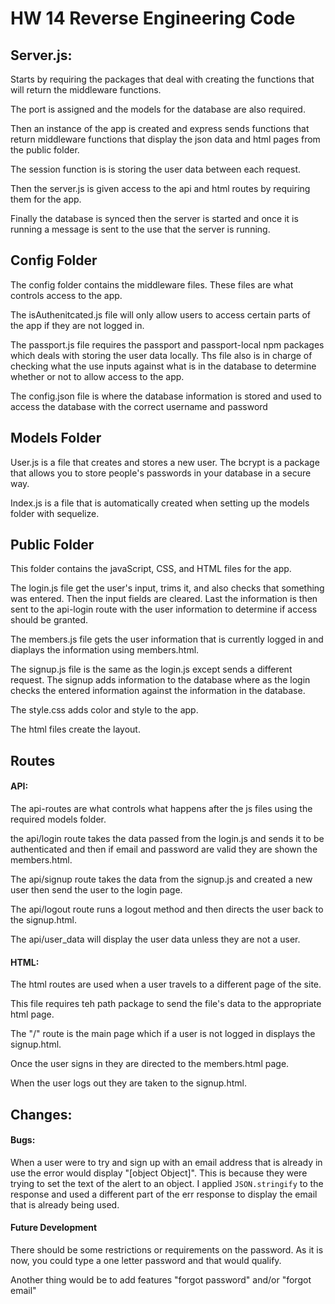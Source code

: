 # **HW 14 Reverse Engineering Code**

## **Server.js:**
Starts by requiring the packages that deal with creating the functions that will return the middleware functions. 

The port is assigned and the models for the database are also required.

Then an instance of the app is created and express sends functions that return middleware functions that display the json data and html pages from the public folder.

The session function is is storing the user data between each request.

Then the server.js is given access to the api and html routes by requiring them for the app.

Finally the database is synced then the server is started and once it is running a message is sent to the use that the server is running.


## **Config Folder**
The config folder contains the middleware files. These files are what controls access to the app.  

The isAuthenitcated.js file will only allow users to access certain parts of the app if they are not logged in.  

The passport.js file requires the passport and passport-local npm packages which deals with storing the user data locally. Ths file also is in charge of checking what the use inputs against what is in the database to determine whether or not to allow access to the app.

The config.json file is where the database information is stored and used to access the database with the correct username and password


## **Models Folder**
User.js is a file that creates and stores a new user. The bcrypt is a package that allows you to store people's passwords in your database in a secure way.

Index.js is a file that is automatically created when setting up the models folder with sequelize.


## **Public Folder**
This folder contains the javaScript, CSS, and HTML files for the app.  

The login.js file get the user's input, trims it, and also checks that something was entered. Then the input fields are cleared. Last the information is then sent to the api-login route with the user information to determine if access should be granted.

The members.js file gets the user information that is currently logged in and diaplays the information using members.html.

The signup.js file is the same as the login.js except sends a different request. The signup adds information to the database where as the login checks the entered information against the information in the database.

The style.css adds color and style to the app.

The html files create the layout.

## **Routes**


#### API:  
The api-routes are what controls what happens after the js files using the required models folder.

the api/login route takes the data passed from the login.js and sends it to be authenticated and then if email and password are valid they are shown the members.html.

The api/signup route takes the data from the signup.js and created a new user then send the user to the login page.

The api/logout route runs a logout method and then directs the user back to the signup.html.

The api/user_data will display the user data unless they are not a user.  



#### HTML:
The html routes are used when a user travels to a different page of the site.  

This file requires teh path package to send the file's data to the appropriate html page.

The "/" route is the main page which if a user is not logged in displays the signup.html. 

Once the user signs in they are directed to the members.html page.

When the user logs out they are taken to the signup.html.



## **Changes:**

#### Bugs:
When a user were to try and sign up with an email address that is already in use the error would display "[object Object]". This is because they were trying to set the text of the alert to an object. I applied  ```JSON.stringify``` to the response and used a different part of the err response to display the email that is already being used.


#### Future Development
There should be some restrictions or requirements on the password. As it is now, you could type a one letter password and that would qualify. 

Another thing would be to add features "forgot password" and/or "forgot email"

